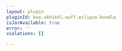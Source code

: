 ```yaml
---
layout: plugin
pluginId: bue.akhikhl.wuff.eclipse-bundle
isJarAvailable: true
error: ''
violations: []

---
```

